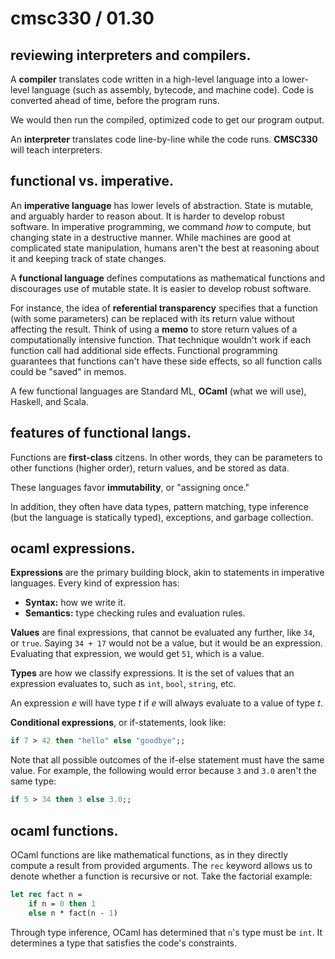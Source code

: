 # cmsc330 / 01.30

## reviewing interpreters and compilers.

A **compiler** translates code written in a high-level language into a lower-level language (such as assembly, bytecode, and machine code). Code is converted ahead of time, before the program runs. 

We would then run the compiled, optimized code to get our program output.

An **interpreter** translates code line-by-line while the code runs. **CMSC330** will teach interpreters.

## functional vs. imperative.

An **imperative language** has lower levels of abstraction. State is mutable, and arguably harder to reason about. It is harder to develop robust software. In imperative programming, we command *how* to compute, but changing state in a destructive manner. While machines are good at complicated state manipulation, humans aren't the best at reasoning about it and keeping track of state changes.

A **functional language** defines computations as mathematical functions and discourages use of mutable state. It is easier to develop robust software.

For instance, the idea of **referential transparency** specifies that a function (with some parameters) can be replaced with its return value without affecting the result. Think of using a **memo** to store return values of a computationally intensive function. That technique wouldn't work if each function call had additional side effects. Functional programming guarantees that functions can't have these side effects, so all function calls could be "saved" in memos.

A few functional languages are Standard ML, **OCaml** (what we will use), Haskell, and Scala.

## features of functional langs.

Functions are **first-class** citzens. In other words, they can be parameters to other functions (higher order), return values, and be stored as data.

These languages favor **immutability**, or "assigning once."

In addition, they often have data types, pattern matching, type inference (but the language is statically typed), exceptions, and garbage collection.

## ocaml expressions.

**Expressions** are the primary building block, akin to statements in imperative languages. Every kind of expression has:

- **Syntax:** how we write it.
- **Semantics:** type checking rules and evaluation rules.

**Values** are final expressions, that cannot be evaluated any further, like `34`, or `true`. Saying `34 + 17` would not be a value, but it would be an expression. Evaluating that expression, we would get `51`, which is a value.

**Types** are how we classify expressions. It is the set of values that an expression evaluates to, such as `int`, `bool`, `string`, etc. 

An expression $e$ will have type $t$ if $e$ will always evaluate to a value of type $t$​.

**Conditional expressions**, or if-statements, look like:

```ocaml
if 7 > 42 then "hello" else "goodbye";;
```

Note that all possible outcomes of the if-else statement must have the same value. For example, the following would error because `3` and `3.0` aren't the same type:

```ocaml
if 5 > 34 then 3 else 3.0;;
```

## ocaml functions.

OCaml functions are like mathematical functions, as in they directly compute a result from provided arguments. The `rec` keyword allows us to denote whether a function is recursive or not. Take the factorial example:

```ocaml
let rec fact n =
	if n = 0 then 1
	else n * fact(n - 1)
```

Through type inference, OCaml has determined that `n`'s type must be `int`. It determines a type that satisfies the code's constraints.